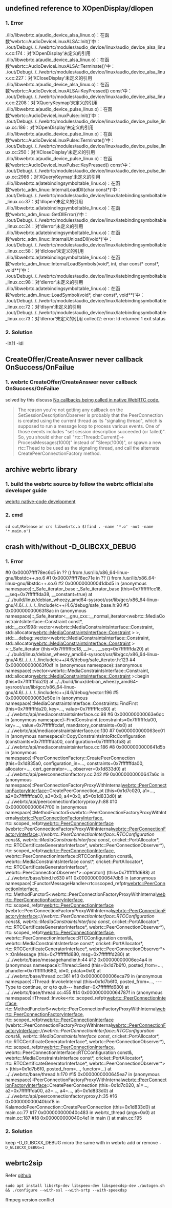 
## undefined reference to XOpenDisplay/dlopen
### 1. Error
./lib/libwebrtc.a(audio_device_alsa_linux.o)：在函数‘webrtc::AudioDeviceLinuxALSA::Init()’中：
./out/Debug/../../webrtc/modules/audio_device/linux/audio_device_alsa_linux.cc:174：对‘XOpenDisplay’未定义的引用
./lib/libwebrtc.a(audio_device_alsa_linux.o)：在函数‘webrtc::AudioDeviceLinuxALSA::Terminate()’中：
./out/Debug/../../webrtc/modules/audio_device/linux/audio_device_alsa_linux.cc:227：对‘XCloseDisplay’未定义的引用
./lib/libwebrtc.a(audio_device_alsa_linux.o)：在函数‘webrtc::AudioDeviceLinuxALSA::KeyPressed() const’中：
./out/Debug/../../webrtc/modules/audio_device/linux/audio_device_alsa_linux.cc:2208：对‘XQueryKeymap’未定义的引用
./lib/libwebrtc.a(audio_device_pulse_linux.o)：在函数‘webrtc::AudioDeviceLinuxPulse::Init()’中：
./out/Debug/../../webrtc/modules/audio_device/linux/audio_device_pulse_linux.cc:186：对‘XOpenDisplay’未定义的引用
./lib/libwebrtc.a(audio_device_pulse_linux.o)：在函数‘webrtc::AudioDeviceLinuxPulse::Terminate()’中：
./out/Debug/../../webrtc/modules/audio_device/linux/audio_device_pulse_linux.cc:250：对‘XCloseDisplay’未定义的引用
./lib/libwebrtc.a(audio_device_pulse_linux.o)：在函数‘webrtc::AudioDeviceLinuxPulse::KeyPressed() const’中：
./out/Debug/../../webrtc/modules/audio_device/linux/audio_device_pulse_linux.cc:2986：对‘XQueryKeymap’未定义的引用
./lib/libwebrtc.a(latebindingsymboltable_linux.o)：在函数‘webrtc_adm_linux::InternalLoadDll(char const*)’中：
./out/Debug/../../webrtc/modules/audio_device/linux/latebindingsymboltable_linux.cc:37：对‘dlopen’未定义的引用
./lib/libwebrtc.a(latebindingsymboltable_linux.o)：在函数‘webrtc_adm_linux::GetDllError()’中：
./out/Debug/../../webrtc/modules/audio_device/linux/latebindingsymboltable_linux.cc:24：对‘dlerror’未定义的引用
./lib/libwebrtc.a(latebindingsymboltable_linux.o)：在函数‘webrtc_adm_linux::InternalUnloadDll(void*)’中：
./out/Debug/../../webrtc/modules/audio_device/linux/latebindingsymboltable_linux.cc:58：对‘dlclose’未定义的引用
./lib/libwebrtc.a(latebindingsymboltable_linux.o)：在函数‘webrtc_adm_linux::InternalLoadSymbols(void*, int, char const* const*, void**)’中：
./out/Debug/../../webrtc/modules/audio_device/linux/latebindingsymboltable_linux.cc:98：对‘dlerror’未定义的引用
./lib/libwebrtc.a(latebindingsymboltable_linux.o)：在函数‘webrtc_adm_linux::LoadSymbol(void*, char const*, void**)’中：
./out/Debug/../../webrtc/modules/audio_device/linux/latebindingsymboltable_linux.cc:72：对‘dlsym’未定义的引用
./out/Debug/../../webrtc/modules/audio_device/linux/latebindingsymboltable_linux.cc:73：对‘dlerror’未定义的引用
collect2: error: ld returned 1 exit status

### 2. Solution
-lX11 -ldl

## CreateOffer/CreateAnswer never callback OnSuccess/OnFailue
### 1. webrtc CreateOffer/CreateAnswer never callback OnSuccess/OnFailue
solved by this discuss [No callbacks being called in native WebRTC code.](https://groups.google.com/d/msg/discuss-webrtc/VHkHASWivE4/apsjNiyXJQAJ)
>The reason you're not getting any callback on the SetSessionDescriptionObserver is probably that the PeerConnection is created using the current thread as its "signaling thread", which is supposed to run a message loop to process various events. One of those events includes "set session description succeeded (or failed)". So, you should either call "rtc::Thread::Current()->
ProcessMessages(1000)" instead of "Sleep(1000)", or spawn a new rtc::Thead to be used as the signaling thread, and call the alternate CreatePeerConnectionFactory method.


## archive webrtc library
### 1. build the webrtc source by follow the webrtc official site developer guide
[webrtc native-code development](https://webrtc.org/native-code/development/)
### 2. cmd
`cd out/Release`
`ar crs libwebrtc.a $(find . -name '*.o' -not -name '*.main.o')`

##  crash with/without -D_GLIBCXX_DEBUG
### 1. Error
#0  0x00007ffff78ec6c5 in ?? () from /usr/lib/x86_64-linux-gnu/libstdc++.so.6
#1  0x00007ffff78ec71e in ?? () from /usr/lib/x86_64-linux-gnu/libstdc++.so.6
#2  0x000000000041dbd5 in (anonymous namespace)::_Safe_iterator_base::_Safe_iterator_base (this=0x7fffffffcc18,
    __seq=0x7fffffffda38, __constant=true)
    at ../../build/linux/debian_wheezy_amd64-sysroot/usr/lib/gcc/x86_64-linux-gnu/4.6/../../../../include/c++/4.6/debug/safe_base.h:90
#3  0x000000000063f8ac in (anonymous namespace)::_Safe_iterator<__gnu_cxx::__normal_iterator<webrtc::MediaConstraintsInterface::Constraint const*, std::__cxx1998::vector<webrtc::MediaConstraintsInterface::Constraint, std::allocator<webrtc::MediaConstraintsInterface::Constraint> > >, std::__debug::vector<webrtc::MediaConstraintsInterface::Constraint, std::allocator<webrtc::MediaConstraintsInterface::Constraint> > >::_Safe_iterator (this=0x7fffffffcc18, __i=..., __seq=0x7fffffffda20)
    at ../../build/linux/debian_wheezy_amd64-sysroot/usr/lib/gcc/x86_64-linux-gnu/4.6/../../../../include/c++/4.6/debug/safe_iterator.h:123
#4  0x000000000063f0df in (anonymous namespace)::(anonymous namespace)::vector<webrtc::MediaConstraintsInterface::Constraint, std::allocator<webrtc::MediaConstraintsInterface::Constraint> >::begin (this=0x7fffffffda20)
    at ../../build/linux/debian_wheezy_amd64-sysroot/usr/lib/gcc/x86_64-linux-gnu/4.6/../../../../include/c++/4.6/debug/vector:196
#5  0x000000000063e50e in (anonymous namespace)::MediaConstraintsInterface::Constraints::FindFirst (this=0x7fffffffda20,
    key=..., value=0x7fffffffcc80) at ../../webrtc/api/mediaconstraintsinterface.cc:98
#6  0x000000000063e6dc in (anonymous namespace)::FindConstraint (constraints=0x7fffffffda00, key=..., value=0x7fffffffcdaf,
    mandatory_constraints=0x0) at ../../webrtc/api/mediaconstraintsinterface.cc:130
#7  0x000000000063ec01 in (anonymous namespace)::CopyConstraintsIntoRtcConfiguration (constraints=0x7fffffffda00,
    configuration=0x7fffffffcfb8) at ../../webrtc/api/mediaconstraintsinterface.cc:186
#8  0x0000000000641d5b in (anonymous namespace)::PeerConnectionFactory::CreatePeerConnection (this=0x1d835a0,
    configuration_in=..., constraints=0x7fffffffda00, allocator=..., cert_generator=..., observer=0x1d833d0)
    at ../../webrtc/api/peerconnectionfactory.cc:242
#9  0x0000000000647a6c in (anonymous namespace)::PeerConnectionFactoryProxyWithInternal<webrtc::PeerConnectionFactoryInterface>::CreatePeerConnection_ot (this=0x1d7c020, a1=..., a2=0x7fffffffda00, a3=0x0, a4=0x0, a5=0x1d833d0)
    at ../../webrtc/api/peerconnectionfactoryproxy.h:88
#10 0x0000000000647f00 in (anonymous namespace)::MethodFunctor5<webrtc::PeerConnectionFactoryProxyWithInternal<webrtc::PeerConnectionFactoryInterface>, rtc::scoped_refptr<webrtc::PeerConnectionInterface> (webrtc::PeerConnectionFactoryProxyWithInternal<webrtc::PeerConnectionFactoryInterface>::*)(webrtc::PeerConnectionInterface::RTCConfiguration const&, webrtc::MediaConstraintsInterface const*, cricket::PortAllocator*, rtc::RTCCertificateGeneratorInterface*, webrtc::PeerConnectionObserver*), rtc::scoped_refptr<webrtc::PeerConnectionInterface>, webrtc::PeerConnectionInterface::RTCConfiguration const&, webrtc::MediaConstraintsInterface const*, cricket::PortAllocator*, rtc::RTCCertificateGeneratorInterface*, webrtc::PeerConnectionObserver*>::operator() (this=0x7fffffffd688) at ../../webrtc/base/bind.h:630
#11 0x0000000000647db6 in (anonymous namespace)::FunctorMessageHandler<rtc::scoped_refptr<webrtc::PeerConnectionInterface>, rtc::MethodFunctor5<webrtc::PeerConnectionFactoryProxyWithInternal<webrtc::PeerConnectionFactoryInterface>, rtc::scoped_refptr<webrtc::PeerConnectionInterface> (webrtc::PeerConnectionFactoryProxyWithInternal<webrtc::PeerConnectionFactoryInterface>::*)(webrtc::PeerConnectionInterface::RTCConfiguration const&, webrtc::MediaConstraintsInterface const*, cricket::PortAllocator*, rtc::RTCCertificateGeneratorInterface*, webrtc::PeerConnectionObserver*), rtc::scoped_refptr<webrtc::PeerConnectionInterface>, webrtc::PeerConnectionInterface::RTCConfiguration const&, webrtc::MediaConstraintsInterface const*, cricket::PortAllocator*, rtc::RTCCertificateGeneratorInterface*, webrtc::PeerConnectionObserver*> >::OnMessage (this=0x7fffffffd680, msg=0x7fffffffd280)
    at ../../webrtc/base/messagehandler.h:44
#12 0x00000000006ec4a4 in (anonymous namespace)::Thread::Send (this=0x1d7b6f0, posted_from=..., phandler=0x7fffffffd680,
    id=0, pdata=0x0) at ../../webrtc/base/thread.cc:361
#13 0x00000000006eca79 in (anonymous namespace)::Thread::InvokeInternal (this=0x1d7b6f0, posted_from=...,
---Type <return> to continue, or q <return> to quit---
    handler=0x7fffffffd680) at ../../webrtc/base/thread.cc:455
#14 0x000000000064787f in (anonymous namespace)::Thread::Invoke<rtc::scoped_refptr<webrtc::PeerConnectionInterface>, rtc::MethodFunctor5<webrtc::PeerConnectionFactoryProxyWithInternal<webrtc::PeerConnectionFactoryInterface>, rtc::scoped_refptr<webrtc::PeerConnectionInterface> (webrtc::PeerConnectionFactoryProxyWithInternal<webrtc::PeerConnectionFactoryInterface>::*)(webrtc::PeerConnectionInterface::RTCConfiguration const&, webrtc::MediaConstraintsInterface const*, cricket::PortAllocator*, rtc::RTCCertificateGeneratorInterface*, webrtc::PeerConnectionObserver*), rtc::scoped_refptr<webrtc::PeerConnectionInterface>, webrtc::PeerConnectionInterface::RTCConfiguration const&, webrtc::MediaConstraintsInterface const*, cricket::PortAllocator*, rtc::RTCCertificateGeneratorInterface*, webrtc::PeerConnectionObserver*> > (this=0x1d7b6f0, posted_from=..., functor=...)
    at ../../webrtc/base/thread.h:170
#15 0x0000000000645ea7 in (anonymous namespace)::PeerConnectionFactoryProxyWithInternal<webrtc::PeerConnectionFactoryInterface>::CreatePeerConnection (this=0x1d7c020, a1=..., a2=0x7fffffffda00, a3=..., a4=..., a5=0x1d833d0)
    at ../../webrtc/api/peerconnectionfactoryproxy.h:35
#16 0x000000000040bbf8 in KalamodoPeerConnection::CreatePeerConnection (this=0x1d833d0) at main.cc:77
#17 0x000000000040c483 in webrtc_thread (args=0x0) at main.cc:187
#18 0x000000000040c4e1 in main () at main.cc:195

### 2. Solution
keep -D_GLIBCXX_DEBUG micro the same with in webrtc
add or remove
`-D_GLIBCXX_DEBUG=1`
  
## webrtc2sip
Refer [github](https://github.com/DoubangoTelecom/doubango/blob/master/Building_Source_v2_0.md)

`sudo apt install libsrtp-dev libspeex-dev libspeexdsp-dev`
`./autogen.sh && ./configure --with-ssl --with-srtp --with-speexdsp`

ffmpeg version conflict
  

